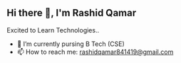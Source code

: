 ## Hi there 👋, I'm Rashid Qamar
Excited to Learn Technologies..

- 🌱 I’m currently pursing B Tech (CSE)
- 📫 How to reach me: rashidqamar841419@gmail.com

